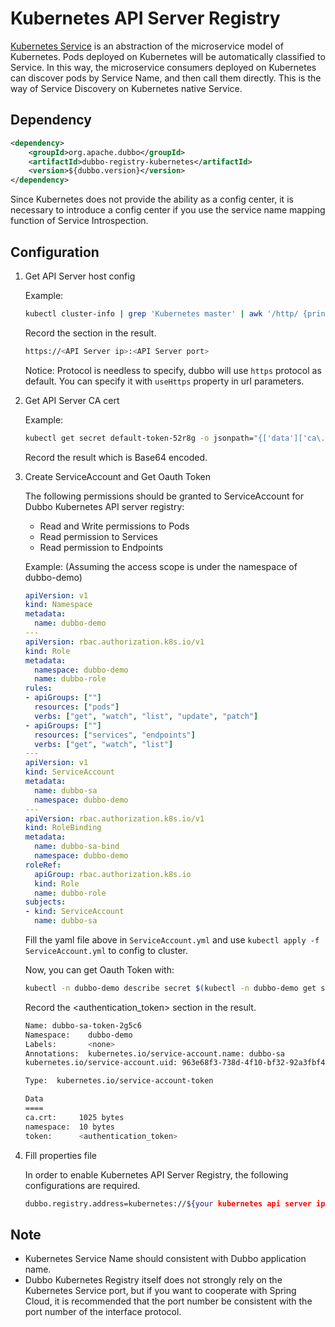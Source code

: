 # Kubernetes API Server Registry

[Kubernetes Service](https://kubernetes.io/docs/concepts/services-networking/service/) 
is an abstraction of the microservice model of Kubernetes. 
Pods deployed on Kubernetes will be automatically classified to Service. 
In this way, the microservice consumers deployed on Kubernetes 
can discover pods by Service Name, and then call them directly. 
This is the way of Service Discovery on Kubernetes native Service.

## Dependency
```xml
<dependency>
    <groupId>org.apache.dubbo</groupId>
    <artifactId>dubbo-registry-kubernetes</artifactId>
    <version>${dubbo.version}</version>
</dependency>
```

Since Kubernetes does not provide the ability as a config center, 
it is necessary to introduce a config center if you use 
the service name mapping function of Service Introspection.

## Configuration


1. Get API Server host config

    Example:

    ```bash
    kubectl cluster-info | grep 'Kubernetes master' | awk '/http/ {print $NF}'
    ```

    Record the <API Server ip> <API Server port> section in the result.
    ```bash
    https://<API Server ip>:<API Server port>
    ```
    
    Notice: Protocol is needless to specify, 
    dubbo will use `https` protocol as default. 
    You can specify it with `useHttps` property in url parameters.

2. Get API Server CA cert

    Example:
    ```bash
    kubectl get secret default-token-52r8g -o jsonpath="{['data']['ca\.crt']}"
    ```
    
    Record the result which is Base64 encoded.

3. Create ServiceAccount and Get Oauth Token

    The following permissions should be granted to ServiceAccount for 
    Dubbo Kubernetes API server registry:

   - Read and Write permissions to Pods
   - Read permission to Services
   - Read permission to Endpoints

    Example: (Assuming the access scope is under the namespace of dubbo-demo)
    
    ```yaml
    apiVersion: v1
    kind: Namespace
    metadata:
      name: dubbo-demo
    ---
    apiVersion: rbac.authorization.k8s.io/v1
    kind: Role
    metadata:
      namespace: dubbo-demo
      name: dubbo-role
    rules:
    - apiGroups: [""]
      resources: ["pods"]
      verbs: ["get", "watch", "list", "update", "patch"]
    - apiGroups: [""] 
      resources: ["services", "endpoints"]
      verbs: ["get", "watch", "list"]
    ---
    apiVersion: v1
    kind: ServiceAccount
    metadata:
      name: dubbo-sa
      namespace: dubbo-demo
    ---
    apiVersion: rbac.authorization.k8s.io/v1
    kind: RoleBinding
    metadata:
      name: dubbo-sa-bind
      namespace: dubbo-demo
    roleRef:
      apiGroup: rbac.authorization.k8s.io
      kind: Role
      name: dubbo-role
    subjects:
    - kind: ServiceAccount
      name: dubbo-sa
    ```

    Fill the yaml file above in `ServiceAccount.yml` and use `kubectl apply -f ServiceAccount.yml` to config to cluster.
    
    Now, you can get Oauth Token with:

    ```bash
    kubectl -n dubbo-demo describe secret $(kubectl -n dubbo-demo get secret | grep dubbo-sa | awk '{print $1}')
    ```

    Record the <authentication_token> section in the result.

    ```bash
    Name: dubbo-sa-token-2g5c6
    Namespace:    dubbo-demo
    Labels:       <none>
    Annotations:  kubernetes.io/service-account.name: dubbo-sa
    kubernetes.io/service-account.uid: 963e68f3-738d-4f10-bf32-92a3fbf44774
    
    Type:  kubernetes.io/service-account-token
    
    Data
    ====
    ca.crt:     1025 bytes
    namespace:  10 bytes
    token:      <authentication_token>
    ```

4. Fill properties file

    In order to enable Kubernetes API Server Registry, the following configurations are required.

    ```bash
    dubbo.registry.address=kubernetes://${your kubernetes api server ip here}:${your kubernetes api server port here}?registry-type=service&duplicate=false&namespace=dubbo-demo&useHttps=true&caCertData=${your API Server CA Token here, Base64 encoded}&oauthToken=${your ServiceAccount token here}
    ```

## Note

- Kubernetes Service Name should consistent with Dubbo application name.
- Dubbo Kubernetes Registry itself does not strongly rely on the Kubernetes Service port, but if you want to cooperate with Spring Cloud, it is recommended that the port number be consistent with the port number of the interface protocol.
